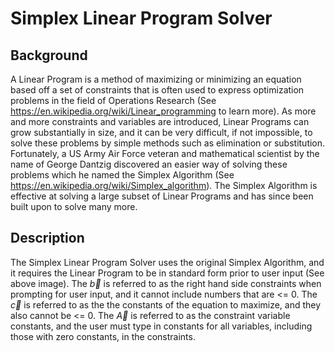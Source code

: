 # Simplex Linear Program Solver

## Background

A Linear Program is a method of maximizing or minimizing an equation based off a set of constraints that is often used to express optimization problems in the field of Operations Research (See https://en.wikipedia.org/wiki/Linear_programming to learn more). 
As more and more constraints and variables are introduced, Linear Programs can grow substantially in size, and it can be very difficult, if not impossible, to solve these problems by simple methods such as elimination or substitution. Fortunately, a US Army Air Force veteran and mathematical scientist by the name of George Dantzig discovered an easier way of solving these problems which he named the Simplex Algorithm (See https://en.wikipedia.org/wiki/Simplex_algorithm). The Simplex Algorithm is effective at solving a large subset of Linear Programs and has since been built upon to solve many more.

## Description

The Simplex Linear Program Solver uses the original Simplex Algorithm, and it requires the Linear Program to be in standard form prior to user input (See above image). The $\vec{b}$ is referred to as the right hand side constraints when prompting for user input, and it cannot include numbers that are <= 0. The $\vec{c}$ is referred to as the the constants of the equation to maximize, and they also cannot be <= 0. The $\vec{A}$ is referred to as the constraint variable constants, and the user must type in constants for all variables, including those with zero constants, in the constraints.
